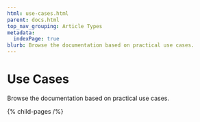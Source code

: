 ```yaml
---
html: use-cases.html
parent: docs.html
top_nav_grouping: Article Types
metadata:
  indexPage: true
blurb: Browse the documentation based on practical use cases.
---
```

# Use Cases

Browse the documentation based on practical use cases.

{% child-pages /%}

